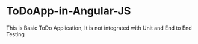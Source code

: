 ToDoApp-in-Angular-JS
=====================
This is Basic ToDo Application, It is not integrated with Unit and End to End Testing
